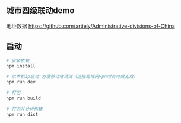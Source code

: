 ## 城市四级联动demo


地址数据 https://github.com/artiely/Administrative-divisions-of-China       


## 启动

``` bash
# 安装依赖
npm install

# 以本机ip启动 方便移动端调试（连接局域网vpn时有时候无效）
npm run dev

# 打包
npm run build

# 打包并分析构建
npm run dist
```

